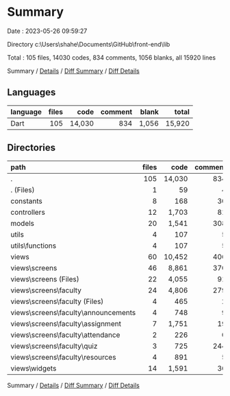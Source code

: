 # Summary

Date : 2023-05-26 09:59:27

Directory c:\\Users\\shahe\\Documents\\GitHub\\front-end\\lib

Total : 105 files,  14030 codes, 834 comments, 1056 blanks, all 15920 lines

Summary / [Details](details.md) / [Diff Summary](diff.md) / [Diff Details](diff-details.md)

## Languages
| language | files | code | comment | blank | total |
| :--- | ---: | ---: | ---: | ---: | ---: |
| Dart | 105 | 14,030 | 834 | 1,056 | 15,920 |

## Directories
| path | files | code | comment | blank | total |
| :--- | ---: | ---: | ---: | ---: | ---: |
| . | 105 | 14,030 | 834 | 1,056 | 15,920 |
| . (Files) | 1 | 59 | 4 | 4 | 67 |
| constants | 8 | 168 | 30 | 36 | 234 |
| controllers | 12 | 1,703 | 81 | 326 | 2,110 |
| models | 20 | 1,541 | 308 | 164 | 2,013 |
| utils | 4 | 107 | 5 | 10 | 122 |
| utils\\functions | 4 | 107 | 5 | 10 | 122 |
| views | 60 | 10,452 | 406 | 516 | 11,374 |
| views\\screens | 46 | 8,861 | 370 | 418 | 9,649 |
| views\\screens (Files) | 22 | 4,055 | 91 | 199 | 4,345 |
| views\\screens\\faculty | 24 | 4,806 | 279 | 219 | 5,304 |
| views\\screens\\faculty (Files) | 4 | 465 | 2 | 26 | 493 |
| views\\screens\\faculty\\announcements | 4 | 748 | 9 | 44 | 801 |
| views\\screens\\faculty\\assignment | 7 | 1,751 | 19 | 62 | 1,832 |
| views\\screens\\faculty\\attendance | 2 | 226 | 0 | 12 | 238 |
| views\\screens\\faculty\\quiz | 3 | 725 | 244 | 35 | 1,004 |
| views\\screens\\faculty\\resources | 4 | 891 | 5 | 40 | 936 |
| views\\widgets | 14 | 1,591 | 36 | 98 | 1,725 |

Summary / [Details](details.md) / [Diff Summary](diff.md) / [Diff Details](diff-details.md)